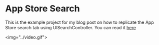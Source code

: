 # App Store Search

This is the example project for my blog post on how to replicate the App Store search tab using UISearchController. You can read it [here](blog)

<img="../video.gif">

